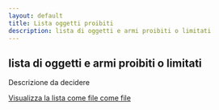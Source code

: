 ```yaml
---
layout: default
title: Lista oggetti proibiti
description: lista di oggetti e armi proibiti o limitati
---
```


<section class="content-section">
  <h2>lista di oggetti e armi proibiti o limitati</h2>
  <p>
    Descrizione da decidere
  </p>
<div class="button-group">
    <a class="button primary" href="https://docs.google.com/spreadsheets/d/1IvEXE0g5IyZ_D5AML_0qhJjEofw5zOkB-9Xd94U0NJo/edit?usp=sharing" target="_blank" rel="noopener">Visualizza la lista come file come file</a>
  </div>
</section>